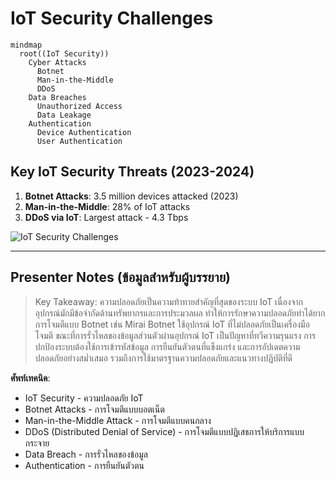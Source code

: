 # IoT Security Challenges

```mermaid
mindmap
  root((IoT Security))
    Cyber Attacks
      Botnet
      Man-in-the-Middle
      DDoS
    Data Breaches
      Unauthorized Access
      Data Leakage
    Authentication
      Device Authentication
      User Authentication
```

## Key IoT Security Threats (2023-2024)

1. **Botnet Attacks**: 3.5 million devices attacked (2023)
2. **Man-in-the-Middle**: 28% of IoT attacks
3. **DDoS via IoT**: Largest attack - 4.3 Tbps

![IoT Security Challenges](https://www.google.com/search?q=internet+of+things+security+challenges+infographic&tbm=isch)

---

## Presenter Notes (ข้อมูลสำหรับผู้บรรยาย)

> Key Takeaway: ความปลอดภัยเป็นความท้าทายสำคัญที่สุดของระบบ IoT เนื่องจากอุปกรณ์มักมีข้อจำกัดด้านทรัพยากรและการประมวลผล ทำให้การรักษาความปลอดภัยทำได้ยาก การโจมตีแบบ Botnet เช่น Mirai Botnet ใช้อุปกรณ์ IoT ที่ไม่ปลอดภัยเป็นเครื่องมือโจมตี ขณะที่การรั่วไหลของข้อมูลส่วนตัวผ่านอุปกรณ์ IoT เป็นปัญหาที่ทวีความรุนแรง การปกป้องระบบต้องใช้การเข้ารหัสข้อมูล การยืนยันตัวตนที่แข็งแกร่ง และการอัปเดตความปลอดภัยอย่างสม่ำเสมอ รวมถึงการใช้มาตรฐานความปลอดภัยและแนวทางปฏิบัติที่ดี

**ศัพท์เทคนิค**:
- IoT Security - ความปลอดภัย IoT
- Botnet Attacks - การโจมตีแบบบอตเน็ต
- Man-in-the-Middle Attack - การโจมตีแบบคนกลาง
- DDoS (Distributed Denial of Service) - การโจมตีแบบปฏิเสธการให้บริการแบบกระจาย
- Data Breach - การรั่วไหลของข้อมูล
- Authentication - การยืนยันตัวตน
